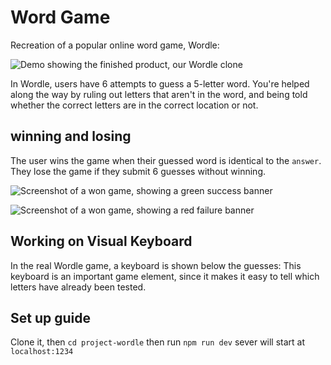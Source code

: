 # Word Game

Recreation of a popular online word game, Wordle:

![Demo showing the finished product, our Wordle clone](docs/wordle-demo.gif)

In Wordle, users have 6 attempts to guess a 5-letter word. You're helped along the way by ruling out letters that aren't in the word, and being told whether the correct letters are in the correct location or not.

## winning and losing

The user wins the game when their guessed word is identical to the `answer`. They lose the game if they submit 6 guesses without winning.

![Screenshot of a won game, showing a green success banner](docs/happy-banner.png)


![Screenshot of a won game, showing a red failure banner](docs/sad-banner.png)


## Working on Visual Keyboard

In the real Wordle game, a keyboard is shown below the guesses:
This keyboard is an important game element, since it makes it easy to tell which letters have already been tested.

## Set up guide
Clone it, then 
`cd project-wordle` then run
`npm run dev`
sever will start at `localhost:1234`